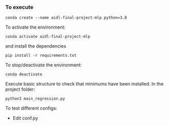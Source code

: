 ### To execute
```
conda create --name aidl-final-project-mlp python=3.8
```
To activate the environment:
```
conda activate aidl-final-project-mlp
```
and install the dependencies
```
pip install -r requirements.txt
```

To stop/deactivate the environment:
```
conda deactivate
```

Execute basic structure to check that minimums have been installed. In the project folder:
```
python3 main_regression.py
```

To test different configs:
- Edit conf.py
